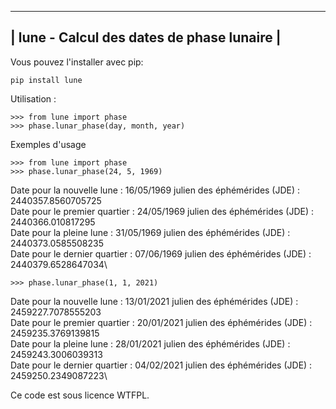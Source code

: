---------------------------------------------------
|    lune - Calcul des dates de phase lunaire    |
---------------------------------------------------

Vous pouvez l'installer avec pip:

    pip install lune

Utilisation :

    >>> from lune import phase
    >>> phase.lunar_phase(day, month, year)

Exemples d'usage

    >>> from lune import phase
    >>> phase.lunar_phase(24, 5, 1969)

Date pour la nouvelle lune :    16/05/1969      julien des éphémérides (JDE) : 2440357.8560705725\
Date pour le premier quartier : 24/05/1969      julien des éphémérides (JDE) : 2440366.010817295\
Date pour la pleine lune :      31/05/1969      julien des éphémérides (JDE) : 2440373.0585508235\
Date pour le dernier quartier : 07/06/1969      julien des éphémérides (JDE) : 2440379.6528647034\

    >>> phase.lunar_phase(1, 1, 2021)

Date pour la nouvelle lune :    13/01/2021      julien des éphémérides (JDE) : 2459227.7078555203\
Date pour le premier quartier : 20/01/2021      julien des éphémérides (JDE) : 2459235.3769139815\
Date pour la pleine lune :      28/01/2021      julien des éphémérides (JDE) : 2459243.3006039313\
Date pour le dernier quartier : 04/02/2021      julien des éphémérides (JDE) : 2459250.2349087223\

Ce code est sous licence WTFPL.
